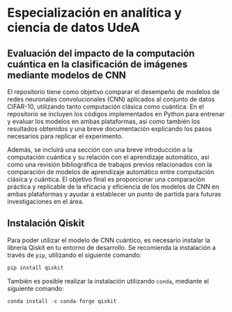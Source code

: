 # Especialización en analítica y ciencia de datos UdeA

## Evaluación del impacto de la computación cuántica en la clasificación de imágenes mediante modelos de CNN

El repositorio tiene como objetivo comparar el desempeño de modelos de redes neuronales convolucionales (CNN) aplicados 
al conjunto de datos CIFAR-10, utilizando tanto computación clásica como cuántica. En el repositorio se incluyen los 
códigos implementados en Python para entrenar y evaluar los modelos en ambas plataformas, así como también los 
resultados obtenidos y una breve documentación explicando los pasos necesarios para replicar el experimento.

Además, se incluirá una sección con una breve introducción a la computación cuántica y su relación con el aprendizaje
automático, así como una revisión bibliográfica de trabajos previos relacionados con la comparación de modelos de 
aprendizaje automático entre computación clásica y cuántica. El objetivo final es proporcionar una comparación 
práctica y replicable de la eficacia y eficiencia de los modelos de CNN en ambas plataformas y ayudar a establecer 
un punto de partida para futuras investigaciones en el área.



## Instalación Qiskit

Para poder utilizar el modelo de CNN cuántico, es necesario instalar la librería Qiskit en tu entorno de desarrollo.
Se recomienda la instalación a través de `pip`, utilizando el siguiente comando:


```python
pip install qiskit
```

También es posible realizar la instalación utilizando `conda`, mediante el siguiente comando:

```python
conda install -c conda-forge qiskit
```
